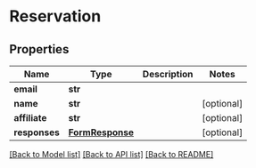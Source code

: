 # Reservation

## Properties
Name | Type | Description | Notes
------------ | ------------- | ------------- | -------------
**email** | **str** |  | 
**name** | **str** |  | [optional] 
**affiliate** | **str** |  | [optional] 
**responses** | [**FormResponse**](FormResponse.md) |  | [optional] 

[[Back to Model list]](../README.md#documentation-for-models) [[Back to API list]](../README.md#documentation-for-api-endpoints) [[Back to README]](../README.md)


